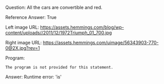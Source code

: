 Question: All the cars are convertible and red.

Reference Answer: True

Left image URL: https://assets.hemmings.com/blog/wp-content/uploads//2011/12/1972Triumph_01_700.jpg

Right image URL: https://assets.hemmings.com/uimage/56343903-770-0@2X.jpg?rev=1

Program:

```
The program is not provided for this statement.
```
Answer: Runtime error: 'is'

